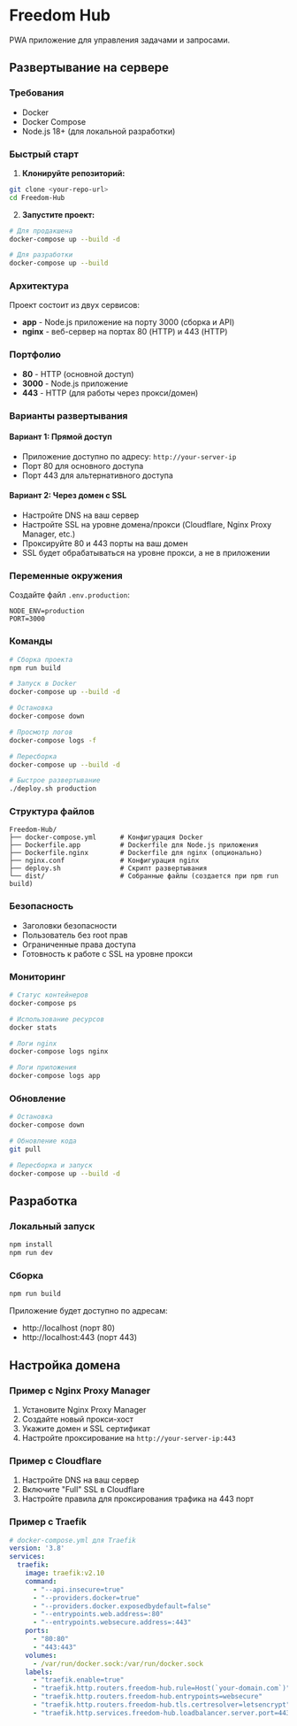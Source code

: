 # Freedom Hub

PWA приложение для управления задачами и запросами.

## Развертывание на сервере

### Требования
- Docker
- Docker Compose
- Node.js 18+ (для локальной разработки)

### Быстрый старт

1. **Клонируйте репозиторий:**
```bash
git clone <your-repo-url>
cd Freedom-Hub
```

2. **Запустите проект:**
```bash
# Для продакшена
docker-compose up --build -d

# Для разработки
docker-compose up --build
```

### Архитектура

Проект состоит из двух сервисов:

- **app** - Node.js приложение на порту 3000 (сборка и API)
- **nginx** - веб-сервер на портах 80 (HTTP) и 443 (HTTP)

### Портфолио

- **80** - HTTP (основной доступ)
- **3000** - Node.js приложение
- **443** - HTTP (для работы через прокси/домен)

### Варианты развертывания

#### Вариант 1: Прямой доступ
- Приложение доступно по адресу: `http://your-server-ip`
- Порт 80 для основного доступа
- Порт 443 для альтернативного доступа

#### Вариант 2: Через домен с SSL
- Настройте DNS на ваш сервер
- Настройте SSL на уровне домена/прокси (Cloudflare, Nginx Proxy Manager, etc.)
- Проксируйте 80 и 443 порты на ваш домен
- SSL будет обрабатываться на уровне прокси, а не в приложении

### Переменные окружения

Создайте файл `.env.production`:

```env
NODE_ENV=production
PORT=3000
```

### Команды

```bash
# Сборка проекта
npm run build

# Запуск в Docker
docker-compose up --build -d

# Остановка
docker-compose down

# Просмотр логов
docker-compose logs -f

# Пересборка
docker-compose up --build -d

# Быстрое развертывание
./deploy.sh production
```

### Структура файлов

```
Freedom-Hub/
├── docker-compose.yml      # Конфигурация Docker
├── Dockerfile.app          # Dockerfile для Node.js приложения
├── Dockerfile.nginx        # Dockerfile для nginx (опционально)
├── nginx.conf              # Конфигурация nginx
├── deploy.sh               # Скрипт развертывания
└── dist/                   # Собранные файлы (создается при npm run build)
```

### Безопасность

- Заголовки безопасности
- Пользователь без root прав
- Ограниченные права доступа
- Готовность к работе с SSL на уровне прокси

### Мониторинг

```bash
# Статус контейнеров
docker-compose ps

# Использование ресурсов
docker stats

# Логи nginx
docker-compose logs nginx

# Логи приложения
docker-compose logs app
```

### Обновление

```bash
# Остановка
docker-compose down

# Обновление кода
git pull

# Пересборка и запуск
docker-compose up --build -d
```

## Разработка

### Локальный запуск

```bash
npm install
npm run dev
```

### Сборка

```bash
npm run build
```

Приложение будет доступно по адресам:
- http://localhost (порт 80)
- http://localhost:443 (порт 443)

## Настройка домена

### Пример с Nginx Proxy Manager

1. Установите Nginx Proxy Manager
2. Создайте новый прокси-хост
3. Укажите домен и SSL сертификат
4. Настройте проксирование на `http://your-server-ip:443`

### Пример с Cloudflare

1. Настройте DNS на ваш сервер
2. Включите "Full" SSL в Cloudflare
3. Настройте правила для проксирования трафика на 443 порт

### Пример с Traefik

```yaml
# docker-compose.yml для Traefik
version: '3.8'
services:
  traefik:
    image: traefik:v2.10
    command:
      - "--api.insecure=true"
      - "--providers.docker=true"
      - "--providers.docker.exposedbydefault=false"
      - "--entrypoints.web.address=:80"
      - "--entrypoints.websecure.address=:443"
    ports:
      - "80:80"
      - "443:443"
    volumes:
      - /var/run/docker.sock:/var/run/docker.sock
    labels:
      - "traefik.enable=true"
      - "traefik.http.routers.freedom-hub.rule=Host(`your-domain.com`)"
      - "traefik.http.routers.freedom-hub.entrypoints=websecure"
      - "traefik.http.routers.freedom-hub.tls.certresolver=letsencrypt"
      - "traefik.http.services.freedom-hub.loadbalancer.server.port=443"
```
